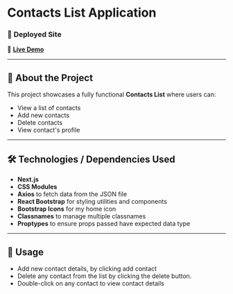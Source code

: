 # Contacts List Application

### 🚀 **Deployed Site**

🔗 [**Live Demo**](https://contact-list-v2-navy.vercel.app/)

---

## 📌 **About the Project**

This project showcases a fully functional **Contacts List** where users can:
- View a list of contacts
- Add new contacts 
- Delete contacts 
- View contact's profile

---

## 🛠️ **Technologies / Dependencies Used**

- **Next.js**
- **CSS Modules**
- **Axios** to fetch data from the JSON file
- **React Bootstrap** for styling utilities and components
- **Bootstrap Icons** for my home icon
- **Classnames** to manage multiple classnames
- **Proptypes** to ensure props passed have expected data type

---

## 🚀 **Usage**

- Add new contact details, by clicking add contact
- Delete any contact from the list by clicking the delete button.
- Double-click on any contact to view contact details
